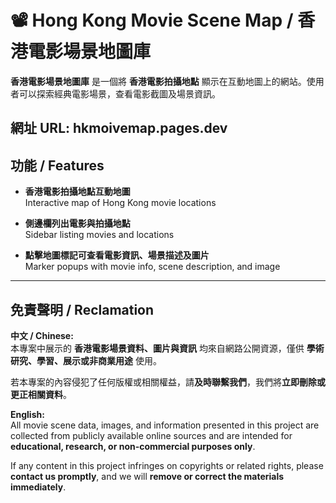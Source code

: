 # 📽️ Hong Kong Movie Scene Map / 香港電影場景地圖庫

**香港電影場景地圖庫** 是一個將 **香港電影拍攝地點** 顯示在互動地圖上的網站。使用者可以探索經典電影場景，查看電影截圖及場景資訊。

網址 URL: hkmoivemap.pages.dev
---

## 功能 / Features

- **香港電影拍攝地點互動地圖**  
  Interactive map of Hong Kong movie locations

- **側邊欄列出電影與拍攝地點**  
  Sidebar listing movies and locations

- **點擊地圖標記可查看電影資訊、場景描述及圖片**  
  Marker popups with movie info, scene description, and image

---

## 免責聲明 / Reclamation

**中文 / Chinese:**  
本專案中展示的 **香港電影場景資料、圖片與資訊** 均來自網路公開資源，僅供 **學術研究、學習、展示或非商業用途** 使用。  

若本專案的內容侵犯了任何版權或相關權益，請**及時聯繫我們**，我們將**立即刪除或更正相關資料**。

**English:**  
All movie scene data, images, and information presented in this project are collected from publicly available online sources and are intended for **educational, research, or non-commercial purposes only**.  

If any content in this project infringes on copyrights or related rights, please **contact us promptly**, and we will **remove or correct the materials immediately**.
